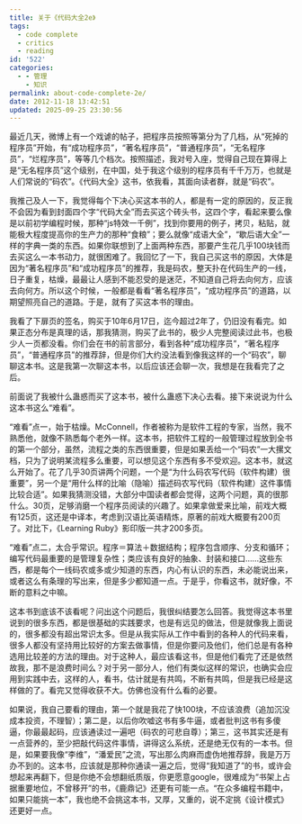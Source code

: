 ```yaml
---
title: 关于《代码大全2e》
tags:
  - code complete
  - critics
  - reading
id: '522'
categories:
  - - 管理
    - 知识
permalink: about-code-complete-2e/
date: 2012-11-18 13:42:51
updated: 2025-09-25 23:30:56
---
```

最近几天，微博上有一个戏谑的帖子，把程序员按照等第分为了几档，从“死掉的程序员”开始，有“成功程序员”，“著名程序员”，“普通程序员”，“无名程序员”，“烂程序员”，等等几个档次。按照描述，我对号入座，觉得自己现在算得上是“无名程序员”这个级别，在中国，处于我这个级别的程序员有千千万万，也就是人们常说的“码农”。《代码大全》这书，依我看，其面向读者群，就是“码农”。

<!-- more -->

我推己及人一下，我觉得每个下决心买这本书的人，都是有一定的原因的，反正我不会因为看到封面四个字“代码大全”而去买这个砖头书，这四个字，看起来要么像是以前初学编程时候，那种“js特效一千例”，找到你要用的例子，拷贝，粘贴，就能极大程度提高你的生产力的那种“食粮”；要么就像“成语大全”，“歇后语大全”一样的字典一类的东西。如果你联想到了上面两种东西，那要产生花几乎100块钱而去买这么一本书动力，就很困难了。我回忆了一下，我自己买这书的原因，大体是因为“著名程序员”和“成功程序员”的推荐，我是码农，整天扑在代码生产的一线，日子重复，枯燥，最最让人感到不能忍受的是迷茫，不知道自己将去向何方，应该去向何方。所以这个时候，一般都是看看“著名程序员”，“成功程序员”的道路，以期望照亮自己的道路。于是，就有了买这本书的理由。

我看了下扉页的签名，购买于10年6月17日，迄今超过2年了，仍旧没有看完。如果正态分布是真理的话，那我猜测，购买了此书的，极少人完整阅读过此书，也极少人一页都没看。你们会在书的前言部分，看到各种“成功程序员”，“著名程序员”，“普通程序员”的推荐辞，但是你们大约没法看到像我这样的一个“码农”，聊聊这本书。这是我第一次聊这本书，以后应该还会聊一次，我想是在我看完了之后。

前面说了我被什么蛊惑而买了这本书，被什么蛊惑下决心去看。接下来说说为什么这本书这么“难看”。

“难看”点一，始于枯燥。McConnell，作者被称为是软件工程的专家，当然，我不熟悉他，就像不熟悉每个老外一样。这本书，把软件工程的一般管理过程放到全书的第一个部分，虽然，流程之类的东西很重要，但是如果丢给一个“码农”一大摞文档，只为了说明某流程多么重要，可以想见这个东西有多不受欢迎。这本书，就这么开始了。花了几乎30页讲两个问题，一个是“为什么码农写代码（软件构建）很重要”，另一个是“用什么样的比喻（隐喻）描述码农写代码（软件构建）这件事情比较合适”。如果我猜测没错，大部分中国读者都会觉得，这两个问题，真的很那什么。30页，足够消磨一个程序员阅读的兴趣了。如果拿做爱来比喻，前戏大概有125页，这还是中译本，考虑到汉语比英语精炼，原著的前戏大概要有200页了。对比下，《Learning Ruby》影印版一共才200多页。

“难看”点二，太合乎常识。程序＝算法＋数据结构；程序包含顺序、分支和循环；编写代码最重要的是管理复杂性；类应该有良好的抽象、封装和接口……这些东西，都是每个一线码农或多或少知道的东西，内心有认识的东西，未必能说出来，或者这么有条理的写出来，但是多少都知道一点。于是乎，你看这书，就好像，不断的意料之中嘛。

这本书到底该不该看呢？问出这个问题后，我很纠结要怎么回答。我觉得这本书里说到的很多东西，都是很基础的实践要求，也是有远见的做法，但是就像我上面说的，很多都没有超出常识太多。但是从我实际从工作中看到的各种人的代码来看，很多人都没有坚持用比较好的方案去做事情，但是你要问及他们，他们总是有各种选用比较差的方法的理由。对于这种人，最应该看这书，但是他们看完了还是依然故我，那不是浪费时间么？对于另一部分人，他们有类似这样的常识，也确实会应用到实践中去，这样的人，看书，估计就是有共鸣，不断有共鸣，但是我已经是这样做的了。看完又觉得收获不大。仿佛也没有什么看的必要。

如果说，我自己要看的理由，第一个就是我花了快100块，不应该浪费（追加沉没成本投资，不理智）；第二是，以后你吹嘘这书有多牛逼，或者批判这书有多傻逼，你最最起码，应该通读过一遍吧（码农的可悲自尊）；第三，这书其实还是有一点营养的，至少把敲代码这件事情，讲得这么系统，还是绝无仅有的一本书。但是，如果要我像“李维”，“潘爱民”之流，写出那么肉麻而虚伪地推荐辞，我是万万办不到的。这本书，应该就是那种你通读一遍之后，觉得“我知道了”的书，或许会想起来再翻下，但是你绝不会想翻纸质版，你更愿意google，很难成为“书架上占据重要地位，不曾移开”的书，《鹿鼎记》还更有可能一点。“在众多编程书籍中，如果只能挑一本”，我也绝不会挑这本书，又厚，又重的，说不定挑《设计模式》还更好一点。